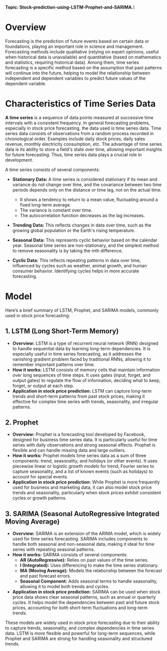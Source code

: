 **Topic: Stock-prediction-using-LSTM-Prophet-and-SARIMA.**\
# **Overview**
Forecasting is the prediction of future events based on certain data or foundations, playing an important role in science and management. Forecasting methods include qualitative (relying on expert opinions, useful when historical data is unavailable) and quantitative (based on mathematics and statistics, requiring historical data). Among them, time series forecasting is a specific method based on the assumption that past patterns will continue into the future, helping to model the relationship between independent and dependent variables to predict future values of the dependent variable.
# **Characteristics of Time Series Data**
**A time series** is a sequence of data points measured at successive time intervals with a consistent frequency. In general forecasting problems, especially in stock price forecasting, the data used is time series data. Time series data consists of observations from a random process recorded in chronological order. Examples include daily stock prices, daily sales revenue, monthly electricity consumption, etc. The advantage of time series data is its ability to store a field's state over time, allowing important insights for future forecasting. Thus, time series data plays a crucial role in development.

A time series consists of several components:
- **Stationary Data:** A time series is considered stationary if its mean and variance do not change over time, and the covariance between two time periods depends only on the distance or time lag, not on the actual time.
  - It shows a tendency to return to a mean value, fluctuating around a fixed long-term average.
  - The variance is constant over time.
  - The autocorrelation function decreases as the lag increases.
  
- **Trending Data:** This reflects changes in data over time, such as the growing global population or the Earth's rising temperature.
  
- **Seasonal Data:** This represents cyclic behavior based on the calendar year. Seasonal time series are non-stationary, and the simplest method to remove seasonality is by taking the mth difference.
  
- **Cyclic Data:** This reflects repeating patterns in data over time, influenced by cycles such as weather, animal growth, and human consumer behavior. Identifying cycles helps in more accurate forecasting.
# **Model**
Here’s a brief summary of LSTM, Prophet, and SARIMA models, commonly used in stock price forecasting:

## 1. **LSTM (Long Short-Term Memory)**
   - **Overview:** LSTM is a type of recurrent neural network (RNN) designed to handle sequential data by learning long-term dependencies. It is especially useful in time series forecasting, as it addresses the vanishing gradient problem faced by traditional RNNs, allowing it to remember important patterns over time.
   - **How it works:** LSTM consists of memory cells that maintain information over long sequences of time steps. It uses gates (input, forget, and output gates) to regulate the flow of information, deciding what to keep, forget, or output at each step.
   - **Application in stock price prediction:** LSTM can capture long-term trends and short-term patterns from past stock prices, making it effective for complex time series with trends, seasonality, and irregular patterns.

## 2. **Prophet**
   - **Overview:** Prophet is a forecasting tool developed by Facebook, designed for business time series data. It is particularly useful for time series with daily observations and strong seasonal effects. Prophet is flexible and can handle missing data and large outliers.
   - **How it works:** Prophet models time series data as a sum of three components: trend, seasonality, and holidays (or other events). It uses piecewise linear or logistic growth models for trend, Fourier series to capture seasonality, and a list of known events (such as holidays) to account for special events.
   - **Application in stock price prediction:** While Prophet is more frequently used for business and marketing data, it can also model stock price trends and seasonality, particularly when stock prices exhibit consistent cycles or growth patterns.

## 3. **SARIMA (Seasonal AutoRegressive Integrated Moving Average)**
   - **Overview:** SARIMA is an extension of the ARIMA model, which is widely used for time series forecasting. SARIMA includes components to handle both seasonal and non-seasonal data, making it ideal for time series with repeating seasonal patterns.
   - **How it works:** SARIMA consists of several components:
     - **AR (AutoRegressive):** Relies on past values of the time series.
     - **I (Integrated):** Uses differencing to make the time series stationary.
     - **MA (Moving Average):** Models the relationship between the forecast and past forecast errors.
     - **Seasonal Component:** Adds seasonal terms to handle seasonality, allowing it to model both trends and cycles.
   - **Application in stock price prediction:** SARIMA can be used when stock price data shows clear seasonal patterns, such as annual or quarterly cycles. It helps model the dependencies between past and future stock prices, accounting for both short-term fluctuations and long-term trends.

These models are widely used in stock price forecasting due to their ability to capture trends, seasonality, and complex dependencies in time series data. LSTM is more flexible and powerful for long-term sequences, while Prophet and SARIMA are strong for handling seasonality and structured trends.



